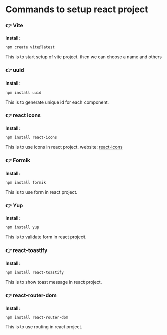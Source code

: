 # Commands to setup react project
### 👉 Vite
**Install:**
```bash
npm create vite@latest
```
This is to start setup of vite project. then we can choose a name and others

### 👉 uuid
**Install:**
```bash
npm install uuid
```
This is to generate unique id for each component.

### 👉 react icons
**Install:**
```bash
npm install react-icons
```
This is to use icons in react project.
website: [react-icons](https://react-icons.github.io/react-icons/)

### 👉 Formik
**Install:**
```bash
npm install formik
```
This is to use form in react project.

### 👉 Yup
**Install:**
```bash
npm install yup
```
This is to validate form in react project.

### 👉 react-toastify
**Install:**
```bash
npm install react-toastify
```
This is to show toast message in react project.

### 👉 react-router-dom
**Install:**
```bash
npm install react-router-dom
```
This is to use routing in react project.